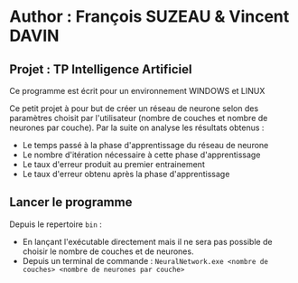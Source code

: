 # Author : François SUZEAU & Vincent DAVIN

## Projet : TP Intelligence Artificiel

Ce programme est écrit pour un environnement WINDOWS et LINUX

Ce petit projet à pour but de créer un réseau de neurone selon des paramètres choisit par l'utilisateur (nombre de couches et nombre de neurones par couche).
Par la suite on analyse les résultats obtenus :
+ Le temps passé à la phase d'apprentissage du réseau de neurone
+ Le nombre d'itération nécessaire à cette phase d'apprentissage
+ Le taux d'erreur produit au premier entrainement
+ Le taux d'erreur obtenu après la phase d'apprentissage

## Lancer le programme
Depuis le repertoire ``bin`` :
+ En lançant l'exécutable directement mais il ne sera pas possible de choisir le nombre de couches et de neurones.
+ Depuis un terminal de commande : ``NeuralNetwork.exe <nombre de couches> <nombre de neurones par couche>``